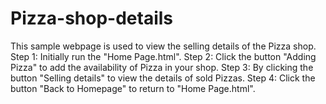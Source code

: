 # Pizza-shop-details
This sample webpage is used to view the selling details of the Pizza shop.
Step 1: Initially run the "Home Page.html".
Step 2: Click the button "Adding Pizza" to add the availability of Pizza in your shop.
Step 3: By clicking the button "Selling details" to view the details of sold Pizzas.
Step 4: Click the button "Back to Homepage" to return to "Home Page.html".
